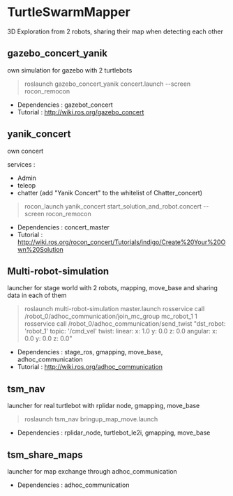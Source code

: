 # TurtleSwarmMapper

3D Exploration from 2 robots, sharing their map when detecting each other

## gazebo_concert_yanik
own simulation for gazebo with 2 turtlebots

> roslaunch gazebo_concert_yanik concert.launch --screen
> rocon_remocon

- Dependencies : gazebot_concert
- Tutorial : http://wiki.ros.org/gazebo_concert

## yanik_concert
own concert

services : 
* Admin
* teleop
* chatter (add "Yanik Concert" to the whitelist of Chatter_concert) 

> rocon_launch yanik_concert start_solution_and_robot.concert --screen
> rocon_remocon

- Dependencies : concert_master
- Tutorial : http://wiki.ros.org/rocon_concert/Tutorials/indigo/Create%20Your%20Own%20Solution

## Multi-robot-simulation
launcher for stage world with 2 robots, mapping, move_base and sharing data in each of them

> roslaunch multi-robot-simulation master.launch
> rosservice call /robot_0/adhoc_communication/join_mc_group mc_robot_1 1
> rosservice call /robot_0/adhoc_communication/send_twist "dst_robot: 'robot_1'
topic: '/cmd_vel'
twist:
  linear:
    x: 1.0
    y: 0.0
    z: 0.0
  angular:
    x: 0.0
    y: 0.0
    z: 0.0" 

- Dependencies : stage_ros, gmapping, move_base, adhoc_communication
- Tutorial : http://wiki.ros.org/adhoc_communication

## tsm_nav
launcher for real turtlebot with rplidar node, gmapping, move_base

>roslaunch tsm_nav bringup_map_move.launch

- Dependencies : rplidar_node, turtlebot_le2i, gmapping, move_base

## tsm_share_maps
launcher for map exchange through adhoc_communication 

- Dependencies : adhoc_communication
